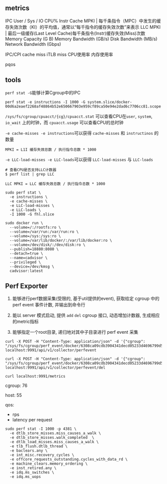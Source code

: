 ## metrics

IPC 
User / Sys / IO CPU% 
Instr Cache MPKI | 每千条指令（MPC）中发生的缓存失效次数（KI）的平均值，通常以“每千指令的缓存失效次数”来表示
LLC MPKI | 最后一级缓存(Last Level Cache)每千条指令(Instr)缓存失效(Miss)次数
Memory Capacity (G  B) 
Memory Bandwidth (GB/s)
Disk Bandwidth (MB/s)
Network Bandwidth (Gbps)

IPC/CPI
cache miss
iTLB miss
CPU使用率
内存使用率

pqos

## tools

`perf stat -G`能够计算Cgroup中的IPC 

```shell
perf stat -e instructions -I 1000 -G system.slice/docker-00d6a2eaef2268af48864b52e650667903e959cf89ca50e94e2dad6c7706cc81.scope
```

`/sys/fs/cgroup/cpuacct/{cg}/cpuacct.stat` 可以查看CPU在`user`, `system`, `io_wait` 上的时钟，而 `cpuacct.usage` 可以查看CPU的总时钟


`-e cache-misses -e instructions`可以获得 `cache-misses` 和 `instructinos` 的数量

```
MPKI = L1I 缓存失效总数 / 执行指令总数 * 1000
```

`-e LLC-load-misses -e LLC-loads`可以获得 `LLC-load-misses` 与 `LLC-loads`

```shell
# 查看CPU是否支持LLC计数器
$ perf list | grep LLC
```

```
LLC MPKI = LLC 缓存失效总数 / 执行指令总数 * 1000
```

```shell
sudo perf stat \
  -e instructions \
  -e cache-misses \
  -e LLC-load-misses \
  -e LLC-loads \
  -I 1000 -G fhl.slice
```
```
sudo docker run \
  --volume=/:/rootfs:ro \
  --volume=/var/run:/var/run:ro \
  --volume=/sys:/sys:ro \
  --volume=/var/lib/docker/:/var/lib/docker:ro \
  --volume=/dev/disk/:/dev/disk:ro \
  --publish=18880:8080 \
  --detach=true \
  --name=cadvisor \
  --privileged \
  --device=/dev/kmsg \
  cadvisor:latest

```

## Perf Exporter

1. 能够进行perf数据采集(受限的, 基于util提供的event), 获取给定 cgroup 中的 perf event 事件计数, 并输出到命令行

2. 能以 server 模式启动, 提供 `add` `del` cgroup 接口, 动态增加计数器, 生成相应的metric指标

3. 能够指定一个root目录, 递归地对其中子目录进行 perf event 采集


```
curl -X POST -H "Content-Type: application/json" -d '{"cgroup": "/sys/fs/cgroup/perf_event/docker/6308ca09cdb3904341decd05233d4696799d5669419af8d92d5ba0801b800f9b"}' localhost:9991/api/v1/collector/perfevent

curl -X POST -H "Content-Type: application/json" -d '{"cgroup": "/sys/fs/cgroup/perf_event/docker/6308ca09cdb3904341decd05233d4696799d5669419af8d92d5ba0801b800f9b"}' localhost:9991/api/v1/collector/perfevent/del

curl localhost:9991/metrics
```


cgroup: 76

host: 55

qos: 

- rps
- latency per request



```
sudo perf stat -I 1000 -p 4381 \
  -e dtlb_store_misses.miss_causes_a_walk \
  -e dtlb_store_misses.walk_completed  \
  -e dtlb_load_misses.miss_causes_a_walk \
  -e tlb_flush.dtlb_thread \
  -e baclears.any \
  -e int_misc.recovery_cycles \
  -e offcore_requests_outstanding.cycles_with_data_rd \
  -e machine_clears.memory_ordering \
  -e inst_retired.any \
  -e idq.ms_switches \
  -e idq.ms_uops
```